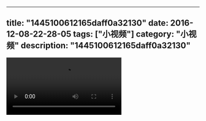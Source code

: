 
---
title: "1445100612165daff0a32130"
date: 2016-12-08-22-28-05
tags: ["小视频"]
category: "小视频"
description: "1445100612165daff0a32130"
---
<video src="http://ohtsqip0g.bkt.clouddn.com/1445100612165daff0a32130.mp4" controls="controls"></video>
